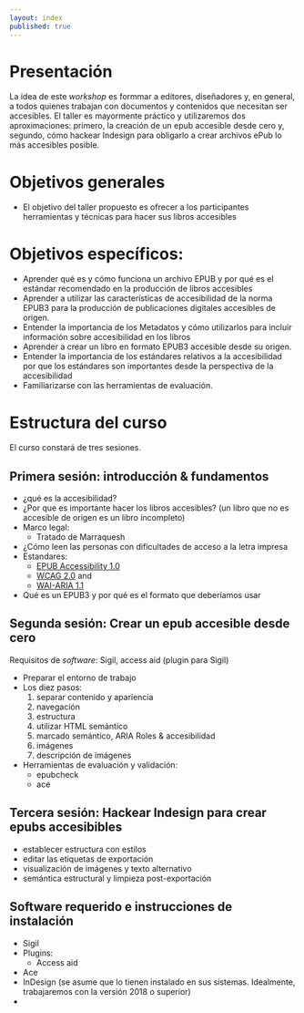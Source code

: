```yaml
---
layout: index
published: true
---
```


# Presentación
La idea de este *workshop* es formmar a editores, diseñadores y, en general, a todos quienes trabajan con documentos y contenidos que necesitan ser accesibles. El taller es mayormente práctico y utilizaremos dos aproximaciones: primero, la creación de un epub accesible desde cero y, segundo, cómo hackear Indesign para obligarlo a crear archivos ePub lo más accesibles posible. 

# Objetivos generales 
- El objetivo del taller propuesto es ofrecer a los participantes herramientas y técnicas para hacer sus libros accesibles
# Objetivos específicos: 
- Aprender qué es y cómo funciona un archivo EPUB y por qué es el estándar recomendado en la producción de libros accesibles 
- Aprender a utilizar las características de accesibilidad de la norma EPUB3 para la producción de publicaciones digitales accesibles de origen. 
- Entender la importancia de los Metadatos y cómo utilizarlos para incluir información sobre accesibilidad en los libros 
- Aprender a crear un libro en formato EPUB3 accesible desde su origen. 
- Entender la importancia de los estándares relativos a la accesibilidad por que los estándares son importantes desde la perspectiva de la accesibilidad
- Familiarizarse con las herramientas de evaluación.

# Estructura del curso
El curso constará de tres sesiones.
   
## Primera sesión: introducción & fundamentos
- ¿qué es la accesibilidad?
- ¿Por que es importante hacer los libros accesibles?
(un libro que no es accesible de origen es un libro incompleto)
- Marco legal:
  - Tratado de Marraquesh
- ¿Cómo leen las personas con dificultades de acceso a la letra impresa
- Estandares:
   - [EPUB Accessibility 1.0](http://www.idpf.org/epub/a11y/)
   - [WCAG 2.0](https://www.w3.org/TR/WCAG20/) and 
   - [WAI-ARIA 1.1 ](https://www.w3.org/TR/wai-aria-practices-1.1/)
- Qué es un EPUB3 y por qué es el formato que deberíamos usar
    
## Segunda sesión: Crear un epub accesible desde cero
Requisitos de *software*: Sigil, access aid (plugin para Sigil)
- Preparar el entorno de trabajo
- Los diez pasos:
  1. separar contenido y apariencia
  2. navegación
  3. estructura
  4. utilizar HTML semántico
  5. marcado semántico, ARIA Roles & accesibilidad
  6. imágenes
  7. descripción de imágenes
- Herramientas de evaluación y validación:
    - epubcheck
    - ace
## Tercera sesión: Hackear Indesign para crear epubs accesibibles
- establecer estructura con estilos
- editar las etiquetas de exportación
- visualización de imágenes y texto alternativo
- semántica estructural y limpieza post-exportación 

## Software requerido e instrucciones de instalación
  - Sigil
  - Plugins:
    - Access aid
  - Ace
  - InDesign (se asume que lo tienen instalado en sus sistemas. Idealmente, trabajaremos con la versión 2018 o superior)
  - 
  
